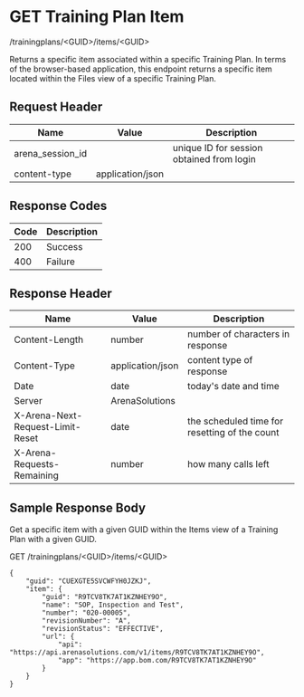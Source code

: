 # GET Training Plan Item


/trainingplans/&lt;GUID&gt;/items/&lt;GUID&gt;

Returns a specific item associated within a specific Training Plan. In terms of the browser\-based application, this endpoint returns  a specific item located within the Files view of a specific Training Plan.

## Request Header

| Name<br> | Value<br> | Description<br> |
|  --- |  --- |  --- | 
| arena_session_id<br> |   | unique ID for session obtained from login<br> |
| content\-type<br> | application/json<br> |   |

## Response Codes

| Code<br> | Description<br> |
|  --- |  --- | 
| 200<br> | Success<br> |
| 400<br> | Failure<br> |

## Response Header

| Name<br> | Value<br> | Description<br> |
|  --- |  --- |  --- | 
| Content\-Length<br> | number<br> | number of characters in response<br> |
| Content\-Type<br> | application/json<br> | content type of response<br> |
| Date<br> | date<br> | today's date and time<br> |
| Server<br> | ArenaSolutions<br> |   |
| X\-Arena\-Next\-Request\-Limit\-Reset<br> | date<br> | the scheduled time for resetting of the count<br> |
| X\-Arena\-Requests\-Remaining<br> | number<br> | how many calls left<br> |

## Sample Response Body
Get a specific item with a given GUID within the Items view of a  Training Plan with a given GUID.

GET /trainingplans/&lt;GUID&gt;/items/&lt;GUID&gt;

```
{
    "guid": "CUEXGTE5SVCWFYH0JZKJ",
    "item": {
        "guid": "R9TCV8TK7AT1KZNHEY9O",
        "name": "SOP, Inspection and Test",
        "number": "020-00005",
        "revisionNumber": "A",
        "revisionStatus": "EFFECTIVE",
        "url": {
            "api": "https://api.arenasolutions.com/v1/items/R9TCV8TK7AT1KZNHEY9O",
            "app": "https://app.bom.com/R9TCV8TK7AT1KZNHEY9O"
        }
    }
}   
```
